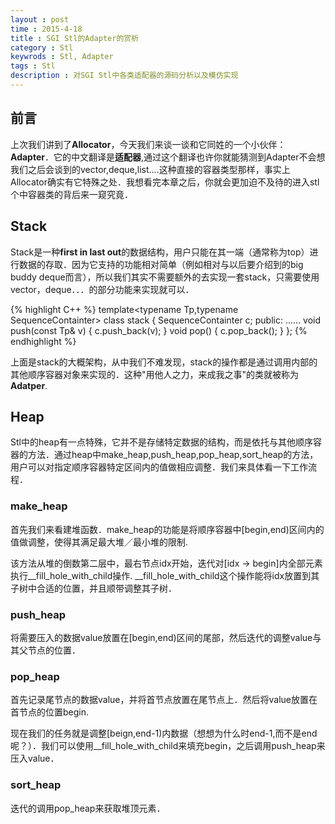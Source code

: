 ```yaml
---
layout : post
time : 2015-4-18
title : SGI Stl的Adapter的赏析
category : Stl
keywrods : Stl, Adapter 
tags : Stl
description : 对SGI Stl中各类适配器的源码分析以及模仿实现
---
```


## 前言

上次我们讲到了**Allocator**，今天我们来谈一谈和它同姓的一个小伙伴：**Adapter**．它的中文翻译是**适配器**,通过这个翻译也许你就能猜测到Adapter不会想我们之后会谈到的vector,deque,list....这种直接的容器类型那样，事实上Allocator确实有它特殊之处．我想看完本章之后，你就会更加迫不及待的进入stl个中容器类的背后来一窥究竟．

## Stack

Stack是一种**first in last out**的数据结构，用户只能在其一端（通常称为top）进行数据的存取．因为它支持的功能相对简单（例如相对与以后要介绍到的big buddy deque而言），所以我们其实不需要额外的去实现一套stack，只需要使用vector，deque．．．的部分功能来实现就可以．

{% highlight C++ %}
template<typename Tp,typename SequenceContainter>
class stack {
		SequenceContainter c;
	public:
		......
		void push(const Tp& v) { c.push_back(v); }
		void pop() { c.pop_back(); }
};
{% endhighlight %}

上面是stack的大概架构，从中我们不难发现，stack的操作都是通过调用内部的其他顺序容器对象来实现的．这种"用他人之力，来成我之事"的类就被称为**Adatper**.

## Heap

Stl中的heap有一点特殊，它并不是存储特定数据的结构，而是依托与其他顺序容器的方法．通过heap中make_heap,push_heap,pop_heap,sort_heap的方法，用户可以对指定顺序容器特定区间内的值做相应调整．我们来具体看一下工作流程．

### make_heap

首先我们来看建堆函数．make_heap的功能是将顺序容器中[begin,end)区间内的值做调整，使得其满足最大堆／最小堆的限制.

该方法从堆的倒数第二层中，最右节点idx开始，迭代对[idx -> begin]内全部元素执行__fill_hole_with_child操作. __fill_hole_with_child这个操作能将idx放置到其子树中合适的位置，并且顺带调整其子树．

### push_heap

将需要压入的数据value放置在[begin,end)区间的尾部，然后迭代的调整value与其父节点的位置．

### pop_heap

首先记录尾节点的数据value，并将首节点放置在尾节点上．然后将value放置在首节点的位置begin.　

现在我们的任务就是调整[beign,end-1)内数据（想想为什么时end-1,而不是end呢？）．我们可以使用__fill_hole_with_child来填充begin，之后调用push_heap来压入value．

### sort_heap

迭代的调用pop_heap来获取堆顶元素．




